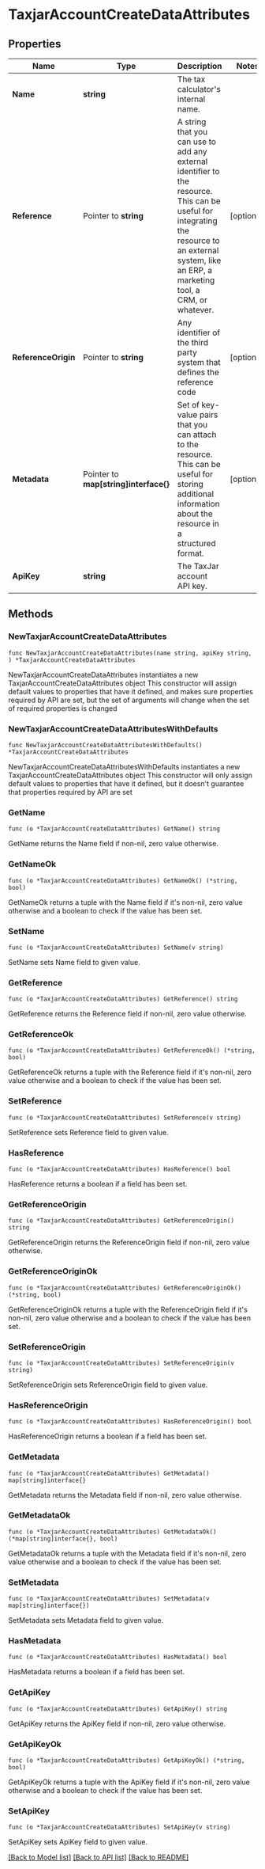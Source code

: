 # TaxjarAccountCreateDataAttributes

## Properties

Name | Type | Description | Notes
------------ | ------------- | ------------- | -------------
**Name** | **string** | The tax calculator&#39;s internal name. | 
**Reference** | Pointer to **string** | A string that you can use to add any external identifier to the resource. This can be useful for integrating the resource to an external system, like an ERP, a marketing tool, a CRM, or whatever. | [optional] 
**ReferenceOrigin** | Pointer to **string** | Any identifier of the third party system that defines the reference code | [optional] 
**Metadata** | Pointer to **map[string]interface{}** | Set of key-value pairs that you can attach to the resource. This can be useful for storing additional information about the resource in a structured format. | [optional] 
**ApiKey** | **string** | The TaxJar account API key. | 

## Methods

### NewTaxjarAccountCreateDataAttributes

`func NewTaxjarAccountCreateDataAttributes(name string, apiKey string, ) *TaxjarAccountCreateDataAttributes`

NewTaxjarAccountCreateDataAttributes instantiates a new TaxjarAccountCreateDataAttributes object
This constructor will assign default values to properties that have it defined,
and makes sure properties required by API are set, but the set of arguments
will change when the set of required properties is changed

### NewTaxjarAccountCreateDataAttributesWithDefaults

`func NewTaxjarAccountCreateDataAttributesWithDefaults() *TaxjarAccountCreateDataAttributes`

NewTaxjarAccountCreateDataAttributesWithDefaults instantiates a new TaxjarAccountCreateDataAttributes object
This constructor will only assign default values to properties that have it defined,
but it doesn't guarantee that properties required by API are set

### GetName

`func (o *TaxjarAccountCreateDataAttributes) GetName() string`

GetName returns the Name field if non-nil, zero value otherwise.

### GetNameOk

`func (o *TaxjarAccountCreateDataAttributes) GetNameOk() (*string, bool)`

GetNameOk returns a tuple with the Name field if it's non-nil, zero value otherwise
and a boolean to check if the value has been set.

### SetName

`func (o *TaxjarAccountCreateDataAttributes) SetName(v string)`

SetName sets Name field to given value.


### GetReference

`func (o *TaxjarAccountCreateDataAttributes) GetReference() string`

GetReference returns the Reference field if non-nil, zero value otherwise.

### GetReferenceOk

`func (o *TaxjarAccountCreateDataAttributes) GetReferenceOk() (*string, bool)`

GetReferenceOk returns a tuple with the Reference field if it's non-nil, zero value otherwise
and a boolean to check if the value has been set.

### SetReference

`func (o *TaxjarAccountCreateDataAttributes) SetReference(v string)`

SetReference sets Reference field to given value.

### HasReference

`func (o *TaxjarAccountCreateDataAttributes) HasReference() bool`

HasReference returns a boolean if a field has been set.

### GetReferenceOrigin

`func (o *TaxjarAccountCreateDataAttributes) GetReferenceOrigin() string`

GetReferenceOrigin returns the ReferenceOrigin field if non-nil, zero value otherwise.

### GetReferenceOriginOk

`func (o *TaxjarAccountCreateDataAttributes) GetReferenceOriginOk() (*string, bool)`

GetReferenceOriginOk returns a tuple with the ReferenceOrigin field if it's non-nil, zero value otherwise
and a boolean to check if the value has been set.

### SetReferenceOrigin

`func (o *TaxjarAccountCreateDataAttributes) SetReferenceOrigin(v string)`

SetReferenceOrigin sets ReferenceOrigin field to given value.

### HasReferenceOrigin

`func (o *TaxjarAccountCreateDataAttributes) HasReferenceOrigin() bool`

HasReferenceOrigin returns a boolean if a field has been set.

### GetMetadata

`func (o *TaxjarAccountCreateDataAttributes) GetMetadata() map[string]interface{}`

GetMetadata returns the Metadata field if non-nil, zero value otherwise.

### GetMetadataOk

`func (o *TaxjarAccountCreateDataAttributes) GetMetadataOk() (*map[string]interface{}, bool)`

GetMetadataOk returns a tuple with the Metadata field if it's non-nil, zero value otherwise
and a boolean to check if the value has been set.

### SetMetadata

`func (o *TaxjarAccountCreateDataAttributes) SetMetadata(v map[string]interface{})`

SetMetadata sets Metadata field to given value.

### HasMetadata

`func (o *TaxjarAccountCreateDataAttributes) HasMetadata() bool`

HasMetadata returns a boolean if a field has been set.

### GetApiKey

`func (o *TaxjarAccountCreateDataAttributes) GetApiKey() string`

GetApiKey returns the ApiKey field if non-nil, zero value otherwise.

### GetApiKeyOk

`func (o *TaxjarAccountCreateDataAttributes) GetApiKeyOk() (*string, bool)`

GetApiKeyOk returns a tuple with the ApiKey field if it's non-nil, zero value otherwise
and a boolean to check if the value has been set.

### SetApiKey

`func (o *TaxjarAccountCreateDataAttributes) SetApiKey(v string)`

SetApiKey sets ApiKey field to given value.



[[Back to Model list]](../README.md#documentation-for-models) [[Back to API list]](../README.md#documentation-for-api-endpoints) [[Back to README]](../README.md)


